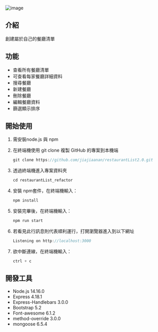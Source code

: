 ![image](https://github.com/jiajiaanan/restaurantList_refactor/blob/main/localhost_3000_220909.png)

## 介紹

創建屬於自己的餐廳清單

## 功能

- 查看所有餐廳清單
- 可查看每家餐廳詳細資料
- 搜尋餐廳
- 新建餐廳
- 刪除餐廳
- 編輯餐廳資料
- 篩選顯示排序


## 開始使用

1. 需安裝node.js 與 npm
2. 在終端機使用 git clone 複製 GitHub 的專案到本機端
    
    ```jsx
    git clone https://github.com/jiajiaanan/restaurantList2.0.git
    ```
    
3. 透過終端機進入專案資料夾
    
    ```jsx
    cd restaurantList_refactor
    ```
    
4. 安裝 npm套件，在終端機輸入：
    
    ```jsx
    npm install
    ```
    
5. 安裝完畢後，在終端機輸入：
    
    ```jsx
    npm run start
    ```
    
6. 若看見此行訊息則代表順利運行，打開瀏覽器進入到以下網址
    
    ```jsx
    Listening on http://localhost:3000
    ```
    
7. 欲中斷連線，在終端機輸入：
    
    ```jsx
    ctrl + c
    ```
    

## 開發工具

- Node.js 14.16.0
- Express 4.18.1
- Express-Handlebars 3.0.0
- Bootstrap 5.2
- Font-awesome 6.1.2
- method-override 3.0.0
- mongoose 6.5.4